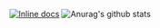 [![Inline docs](http://inch-ci.org/github/{ORG-or-USERNAME}/{REPO-NAME}.svg?branch=master)](http://inch-ci.org/github/{ORG-or-USERNAME}/{REPO-NAME})
![Anurag's github stats](https://github-readme-stats.vercel.app/api?username=caiolucasb&show_icons=true&theme=synthwave)
